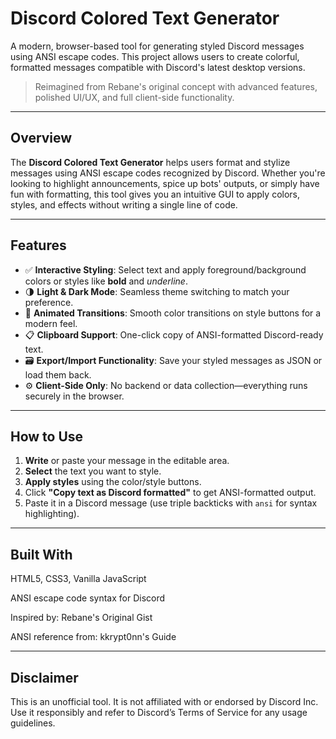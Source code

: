 # Discord Colored Text Generator 

A modern, browser-based tool for generating styled Discord messages using ANSI escape codes. This project allows users to create colorful, formatted messages compatible with Discord's latest desktop versions.

> Reimagined from Rebane's original concept with advanced features, polished UI/UX, and full client-side functionality.

---

##  Overview

The **Discord Colored Text Generator** helps users format and stylize messages using ANSI escape codes recognized by Discord. Whether you're looking to highlight announcements, spice up bots' outputs, or simply have fun with formatting, this tool gives you an intuitive GUI to apply colors, styles, and effects without writing a single line of code.

---

##  Features

- ✅ **Interactive Styling**: Select text and apply foreground/background colors or styles like **bold** and _underline_.
- 🌗 **Light & Dark Mode**: Seamless theme switching to match your preference.
- 🔁 **Animated Transitions**: Smooth color transitions on style buttons for a modern feel.
- 📋 **Clipboard Support**: One-click copy of ANSI-formatted Discord-ready text.
- 🗃️ **Export/Import Functionality**: Save your styled messages as JSON or load them back.
- ⚙️ **Client-Side Only**: No backend or data collection—everything runs securely in the browser.


---

## How to Use

1. **Write** or paste your message in the editable area.
2. **Select** the text you want to style.
3. **Apply styles** using the color/style buttons.
4. Click **"Copy text as Discord formatted"** to get ANSI-formatted output.
5. Paste it in a Discord message (use triple backticks with `ansi` for syntax highlighting).

---

## Built With
HTML5, CSS3, Vanilla JavaScript

ANSI escape code syntax for Discord

Inspired by: Rebane's Original Gist

ANSI reference from: kkrypt0nn's Guide

---

## Disclaimer
This is an unofficial tool. It is not affiliated with or endorsed by Discord Inc.
Use it responsibly and refer to Discord’s Terms of Service for any usage guidelines.

